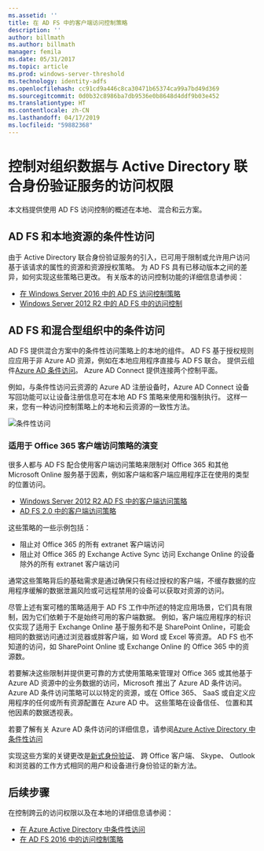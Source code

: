 ```yaml
---
ms.assetid: ''
title: 在 AD FS 中的客户端访问控制策略
description: ''
author: billmath
ms.author: billmath
manager: femila
ms.date: 05/31/2017
ms.topic: article
ms.prod: windows-server-threshold
ms.technology: identity-adfs
ms.openlocfilehash: cc91cd9a446c8ca30471b65374ca99a7bd49d369
ms.sourcegitcommit: 0d0b32c8986ba7db9536e0b8648d4ddf9b03e452
ms.translationtype: HT
ms.contentlocale: zh-CN
ms.lasthandoff: 04/17/2019
ms.locfileid: "59882368"
---
```

# <a name="controlling-access-to-organizational-data-with-active-directory-federation-services"></a>控制对组织数据与 Active Directory 联合身份验证服务的访问权限

本文档提供使用 AD FS 访问控制的概述在本地、 混合和云方案。  

## <a name="ad-fs-and-conditional-access-to-on-premises-resources"></a>AD FS 和本地资源的条件性访问 
由于 Active Directory 联合身份验证服务的引入，已可用于限制或允许用户访问基于该请求的属性的资源和资源授权策略。  为 AD FS 具有已移动版本之间的差异，如何实现这些策略已更改。  有关版本的访问控制功能的详细信息请参阅：
- [在 Windows Server 2016 中的 AD FS 访问控制策略](Access-Control-Policies-in-AD-FS.md)
- [Windows Server 2012 R2 中的 AD FS 中的访问控制](Manage-Risk-with-Conditional-Access-Control.md)


## <a name="ad-fs-and-conditional-access-in-a-hybrid-organization"></a>AD FS 和混合型组织中的条件访问  

AD FS 提供混合方案中的条件性访问策略上的本地的组件。 AD FS 基于授权规则应应用于非 Azure AD 资源，例如在本地应用程序直接与 AD FS 联合。  提供云组件[Azure AD 条件访问](https://docs.microsoft.com/azure/active-directory/active-directory-conditional-access)。  Azure AD Connect 提供连接两个控制平面。

例如，与条件性访问云资源的 Azure AD 注册设备时，Azure AD Connect 设备写回功能可以让设备注册信息可在本地 AD FS 策略来使用和强制执行。  这样一来，您有一种访问控制策略上的本地和云资源的一致性方法。  

![条件性访问](../deployment/media/Plan-Device-based-Conditional-Access-on-Premises/ADFS_ITPRO4.png)  


### <a name="the-evolution-of-client-access-policies-for-office-365"></a>适用于 Office 365 客户端访问策略的演变
很多人都与 AD FS 配合使用客户端访问策略来限制对 Office 365 和其他 Microsoft Online 服务基于因素，例如客户端和客户端应用程序正在使用的类型的位置访问。  
- [Windows Server 2012 R2 AD FS 中的客户端访问策略](Access-Control-Policies-W2K12.md)
- [AD FS 2.0 中的客户端访问策略](Access-Control-Policies-in-AD-FS-2.md)

这些策略的一些示例包括：
- 阻止对 Office 365 的所有 extranet 客户端访问
- 阻止对 Office 365 的 Exchange Active Sync 访问 Exchange Online 的设备除外的所有 extranet 客户端访问

通常这些策略背后的基础需求是通过确保只有经过授权的客户端，不缓存数据的应用程序缓解的数据泄漏风险或可远程禁用的设备可以获取对资源的访问。

尽管上述有案可稽的策略适用于 AD FS 工作中所述的特定应用场景，它们具有限制，因为它们依赖于不是始终可用的客户端数据。  例如，客户端应用程序的标识仅实现了适用于 Exchange Online 基于服务和不是 SharePoint Online，可能会相同的数据访问通过浏览器或胖客户端，如 Word 或 Excel 等资源。  AD FS 也不知道的访问，如 SharePoint Online 或 Exchange Online 的 Office 365 中的资源数。

若要解决这些限制并提供更可靠的方式使用策略来管理对 Office 365 或其他基于 Azure AD 资源中的业务数据的访问，Microsoft 推出了 Azure AD 条件访问。  Azure AD 条件访问策略可以以特定的资源，或在 Office 365、 SaaS 或自定义应用程序的任何或所有资源配置在 Azure AD 中。  这些策略在设备信任、 位置和其他因素的数据透视表。

若要了解有关 Azure AD 条件访问的详细信息，请参阅[Azure Active Directory 中条件性访问](https://docs.microsoft.com/azure/active-directory/active-directory-conditional-access)

实现这些方案的关键更改是[新式身份验证](https://blogs.office.com/2015/11/19/updated-office-365-modern-authentication-public-preview/)、 跨 Office 客户端、 Skype、 Outlook 和浏览器的工作方式相同的用户和设备进行身份验证的新方法。

## <a name="next-steps"></a>后续步骤
在控制跨云的访问权限以及在本地的详细信息请参阅：

- [在 Azure Active Directory 中条件性访问](https://docs.microsoft.com/azure/active-directory/active-directory-conditional-access)
- [在 AD FS 2016 中的访问控制策略](Access-Control-Policies-in-AD-FS.md)
